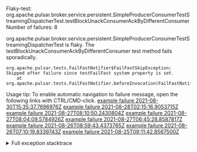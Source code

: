         
Flaky-test: org.apache.pulsar.broker.service.persistent.SimpleProducerConsumerTestStreamingDispatcherTest.testBlockUnackConsumerAckByDifferentConsumer
Number of failures: 8

org.apache.pulsar.broker.service.persistent.SimpleProducerConsumerTestStreamingDispatcherTest is flaky. The testBlockUnackConsumerAckByDifferentConsumer test method fails sporadically.

```
org.apache.pulsar.tests.FailFastNotifier$FailFastSkipException: Skipped after failure since testFailFast system property is set.
	at org.apache.pulsar.tests.FailFastNotifier.beforeInvocation(FailFastNotifier.java:88)

```

Usage tip: To enable automatic navigation to failure message, open the following links with CTRL/CMD-click.
[example failure 2021-08-30T15:35:37.7696976Z](https://github.com/apache/pulsar/runs/3463119398?check_suite_focus=true#step:9:2447)
[example failure 2021-08-28T02:15:16.9053715Z](https://github.com/apache/pulsar/runs/3448473880?check_suite_focus=true#step:9:1444)
[example failure 2021-08-27T08:10:50.2430804Z](https://github.com/apache/pulsar/runs/3440980370?check_suite_focus=true#step:9:1515)
[example failure 2021-08-27T08:04:09.5784926Z](https://github.com/apache/pulsar/runs/3440855241?check_suite_focus=true#step:9:1440)
[example failure 2021-08-27T06:45:28.8587817Z](https://github.com/apache/pulsar/runs/3440411158?check_suite_focus=true#step:9:1441)
[example failure 2021-08-26T08:59:43.4373765Z](https://github.com/apache/pulsar/runs/3430539961?check_suite_focus=true#step:9:2150)
[example failure 2021-08-26T07:10:19.8339743Z](https://github.com/apache/pulsar/runs/3429892136?check_suite_focus=true#step:9:1502)
[example failure 2021-08-25T09:11:42.8567500Z](https://github.com/apache/pulsar/runs/3420085427?check_suite_focus=true#step:10:1446)


<details>
<summary>Full exception stacktrace</summary>
<code><pre>
org.apache.pulsar.tests.FailFastNotifier$FailFastSkipException: Skipped after failure since testFailFast system property is set.
	at org.apache.pulsar.tests.FailFastNotifier.beforeInvocation(FailFastNotifier.java:88)

</pre></code>
</details>

